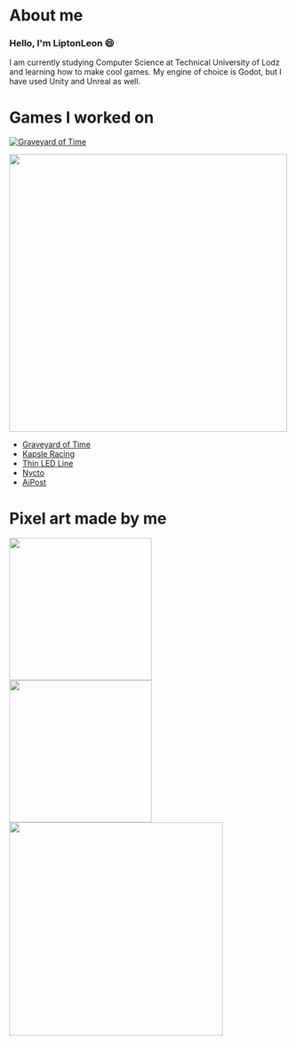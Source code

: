 # About me #
### Hello, I'm LiptonLeon 😄

I am currently studying Computer Science at Technical University of Lodz and learning how to make cool games. My engine of choice is Godot, but I have used Unity and Unreal as well.

# Games I worked on #

[![Graveyard of Time](https://github.com/LiptonLeon/LiptonLeon/assets/93220207/b6e2980b-4e41-4565-8a5a-f516fb4267a0)](https://liptonleon.itch.io/graveyard-of-time)

<a href="https://liptonleon.itch.io/graveyard-of-time" rel="nofollow">
<img width="500" src="https://github.com/LiptonLeon/LiptonLeon/assets/93220207/b6e2980b-4e41-4565-8a5a-f516fb4267a0"></img>
</a>

- [Graveyard of Time](https://liptonleon.itch.io/graveyard-of-time)
- [Kapsle Racing](https://liptonleon.itch.io/kapsle-racing)
- [Thin LED Line](https://dizzyjellyfishstudios.itch.io/thin-led-line)
- [Nycto](https://liptonleon.itch.io/nycto)
- [AiPost](https://tollto.itch.io/aipost)

# Pixel art made by me #

<div style="display: inline-block;">
<img src="https://user-images.githubusercontent.com/93220207/165401639-f0410edf-a2f3-479a-9af4-bd94f74a2667.gif" width="256"/>
<img src="https://user-images.githubusercontent.com/93220207/166160026-a15a8b5d-7d00-4099-b127-0439b9b91424.gif" width="256"/>
<img src="https://user-images.githubusercontent.com/93220207/181017774-e2e78d1e-322b-4ef5-978f-c8129d6a8bde.gif" width="384"/>
</div>
